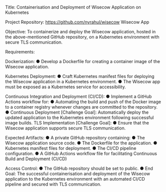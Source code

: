 Title: Containerisation and Deployment of Wisecow Application on Kubernetes 

Project Repository: https://github.com/nyrahul/wisecow Wisecow App 

Objective: To containerize and deploy the Wisecow application, hosted in the above-mentioned GitHub repository, on a Kubernetes environment with secure TLS communication. 

Requirements: 

Dockerization: 
● Develop a Dockerfile for creating a container image of the Wisecow application. 

Kubernetes Deployment: 
● Craft Kubernetes manifest files for deploying the Wisecow application in a Kubernetes environment. 
● The Wisecow app must be exposed as a Kubernetes service for accessibility. 

Continuous Integration and Deployment (CI/CD): 
● Implement a GitHub Actions workflow for: 
● Automating the build and push of the Docker image to a container registry whenever changes are committed to the repository. 
● Continuous Deployment [Challenge Goal]: Automatically deploy the updated application to the Kubernetes environment following successful image builds. 
TLS Implementation [Challenge Goal]: 
● Ensure that the Wisecow application supports secure TLS communication. 

Expected Artifacts: 
● A private GitHub repository containing: 
● The Wisecow application source code. 
● The Dockerfile for the application. 
● Kubernetes manifest files for deployment. 
● The CI/CD pipeline configuration.
● A GitHub Actions workflow file for facilitating Continuous Build and Deployment (CI/CD) 

Access Control: 
● The GitHub repository should be set to public.
● End Goal: 
           The successful containerisation and deployment of the Wisecow application to the Kubernetes environment with an automated CI/CD pipeline and secured with TLS communication.
